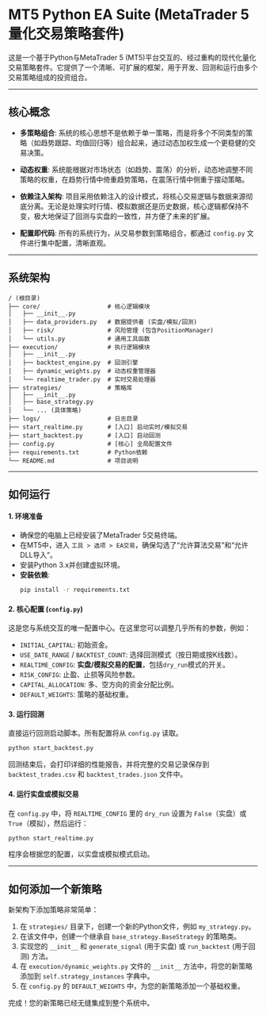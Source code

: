 # MT5 Python EA Suite (MetaTrader 5 量化交易策略套件)

这是一个基于Python与MetaTrader 5 (MT5)平台交互的、经过重构的现代化量化交易策略套件。它提供了一个清晰、可扩展的框架，用于开发、回测和运行由多个交易策略组成的投资组合。

---

## 核心概念

- **多策略组合**: 系统的核心思想不是依赖于单一策略，而是将多个不同类型的策略（如趋势跟踪、均值回归等）组合起来，通过动态加权生成一个更稳健的交易决策。

- **动态权重**: 系统能根据对市场状态（如趋势、震荡）的分析，动态地调整不同策略的权重，在趋势行情中倚重趋势策略，在震荡行情中侧重于摆动策略。

- **依赖注入架构**: 项目采用依赖注入的设计模式，将核心交易逻辑与数据来源彻底分离。无论是处理实时行情、模拟数据还是历史数据，核心逻辑都保持不变，极大地保证了回测与实盘的一致性，并方便了未来的扩展。

- **配置即代码**: 所有的系统行为，从交易参数到策略组合，都通过 `config.py` 文件进行集中配置，清晰直观。

---

## 系统架构

```
/ (根目录)
├── core/                   # 核心逻辑模块
│   ├── __init__.py
│   ├── data_providers.py   # 数据提供者 (实盘/模拟/回测)
│   ├── risk/               # 风险管理 (包含PositionManager)
│   └── utils.py            # 通用工具函数
├── execution/              # 执行逻辑模块
│   ├── __init__.py
│   ├── backtest_engine.py  # 回测引擎
│   ├── dynamic_weights.py  # 动态权重管理器
│   └── realtime_trader.py  # 实时交易处理器
├── strategies/             # 策略库
│   ├── __init__.py
│   ├── base_strategy.py
│   └── ... (具体策略)
├── logs/                   # 日志目录
├── start_realtime.py       # [入口] 启动实时/模拟交易
├── start_backtest.py       # [入口] 启动回测
├── config.py               # [核心] 全局配置文件
├── requirements.txt        # Python依赖
└── README.md               # 项目说明
```

---

## 如何运行

#### 1. 环境准备

- 确保您的电脑上已经安装了MetaTrader 5交易终端。
- 在MT5中，进入 `工具 > 选项 > EA交易`，确保勾选了“允许算法交易”和“允许DLL导入”。
- 安装Python 3.x并创建虚拟环境。
- **安装依赖**: 
  ```bash
  pip install -r requirements.txt
  ```

#### 2. 核心配置 (`config.py`)

这是您与系统交互的唯一配置中心。在这里您可以调整几乎所有的参数，例如：
- `INITIAL_CAPITAL`: 初始资金。
- `USE_DATE_RANGE` / `BACKTEST_COUNT`: 选择回测模式（按日期或按K线数）。
- `REALTIME_CONFIG`: **实盘/模拟交易的配置**，包括`dry_run`模式的开关。
- `RISK_CONFIG`: 止盈、止损等风险参数。
- `CAPITAL_ALLOCATION`: 多、空方向的资金分配比例。
- `DEFAULT_WEIGHTS`: 策略的基础权重。

#### 3. 运行回测

直接运行回测启动脚本。所有配置将从 `config.py` 读取。

```bash
python start_backtest.py
```
回测结束后，会打印详细的性能报告，并将完整的交易记录保存到 `backtest_trades.csv` 和 `backtest_trades.json` 文件中。

#### 4. 运行实盘或模拟交易

在 `config.py` 中，将 `REALTIME_CONFIG` 里的 `dry_run` 设置为 `False`（实盘）或 `True`（模拟），然后运行：

```bash
python start_realtime.py
```
程序会根据您的配置，以实盘或模拟模式启动。

---

## 如何添加一个新策略

新架构下添加策略非常简单：

1.  在 `strategies/` 目录下，创建一个新的Python文件，例如 `my_strategy.py`。
2.  在该文件中，创建一个继承自 `base_strategy.BaseStrategy` 的策略类。
3.  实现您的 `__init__` 和 `generate_signal` (用于实盘) 或 `run_backtest` (用于回测) 方法。
4.  在 `execution/dynamic_weights.py` 文件的 `__init__` 方法中，将您的新策略添加到 `self.strategy_instances` 字典中。
5.  在 `config.py` 的 `DEFAULT_WEIGHTS` 中，为您的新策略添加一个基础权重。

完成！您的新策略已经无缝集成到整个系统中。